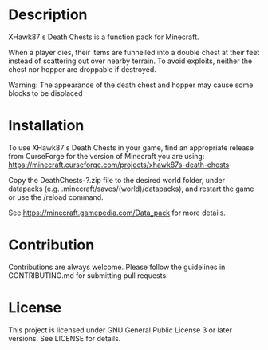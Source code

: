 # Description

XHawk87's Death Chests is a function pack for Minecraft.

When a player dies, their items are funnelled into a double chest at their feet instead of scattering out over nearby terrain. To avoid exploits, neither the chest nor hopper are droppable if destroyed. 

Warning: The appearance of the death chest and hopper may cause some blocks to be displaced

# Installation

To use XHawk87's Death Chests in your game, find an appropriate release from CurseForge for the version of Minecraft you are using: https://minecraft.curseforge.com/projects/xhawk87s-death-chests

Copy the DeathChests-?.zip file to the desired world folder, under datapacks (e.g. .minecraft/saves/(world)/datapacks), and restart the game or use the /reload command. 

See https://minecraft.gamepedia.com/Data_pack for more details.

# Contribution

Contributions are always welcome. Please follow the guidelines in CONTRIBUTING.md for submitting pull requests.

# License

This project is licensed under GNU General Public License 3 or later versions. See LICENSE for details.
